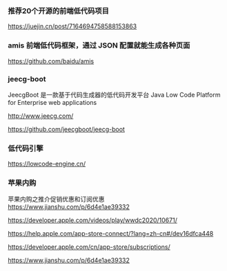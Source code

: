 ### 推荐20个开源的前端低代码项目
https://juejin.cn/post/7164694758588153863


### amis 前端低代码框架，通过 JSON 配置就能生成各种页面
https://github.com/baidu/amis


### jeecg-boot
JeecgBoot 是一款基于代码生成器的低代码开发平台
Java Low Code Platform for Enterprise web applications

http://www.jeecg.com/

https://github.com/jeecgboot/jeecg-boot

### 低代码引擎
https://lowcode-engine.cn/

### 苹果内购

苹果内购之推介促销优惠和订阅优惠
https://www.jianshu.com/p/6d4e1ae39332

 https://developer.apple.com/videos/play/wwdc2020/10671/

 https://help.apple.com/app-store-connect/?lang=zh-cn#/dev16dfca448

https://developer.apple.com/cn/app-store/subscriptions/

https://www.jianshu.com/p/6d4e1ae39332
